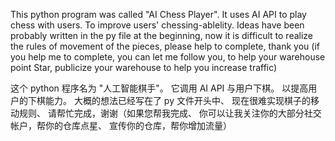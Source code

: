 This python program was called "AI Chess Player". 
It uses AI API to play chess with users. 
To improve users' chessing-ablelity.
Ideas have been probably written in the py file at the beginning, 
now it is difficult to realize the rules of movement of the pieces, 
please help to complete, thank you (if you help me to complete, 
you can let me follow you, to help your warehouse point Star, 
publicize your warehouse to help you increase traffic)

这个 python 程序名为 "人工智能棋手"。
它调用 AI API 与用户下棋。
以提高用户的下棋能力。
大概的想法已经写在了 py 文件开头中、
现在很难实现棋子的移动规则、 
请帮忙完成，谢谢（如果您帮我完成、 
你可以让我关注你的大部分社交帐户，帮你的仓库点星、 
宣传你的仓库，帮你增加流量）
